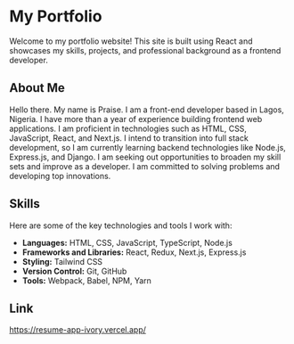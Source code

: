 
# My Portfolio

Welcome to my portfolio website! This site is built using React and showcases my skills, projects, and professional background as a frontend developer.

## About Me

Hello there. My name is Praise. I am a front-end developer based in Lagos, Nigeria. I have more than a year of experience building frontend web applications. I am proficient in technologies such as HTML, CSS, JavaScript, React, and Next.js. I intend to transition into full stack development, so I am currently learning backend technologies like Node.js, Express.js, and Django. I am seeking out opportunities to broaden my skill sets and improve as a developer. I am committed to solving problems and developing top innovations.

## Skills

Here are some of the key technologies and tools I work with:

- **Languages:** HTML, CSS, JavaScript, TypeScript, Node.js
- **Frameworks and Libraries:** React, Redux, Next.js, Express.js
- **Styling:** Tailwind CSS
- **Version Control:** Git, GitHub
- **Tools:** Webpack, Babel, NPM, Yarn

## Link 

https://resume-app-ivory.vercel.app/